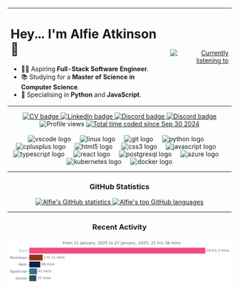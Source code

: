 <table align="center">
  <tr height="220">
    <td align="left" valign="center">
      <h1>Hey... I'm Alfie Atkinson 👋</h1>
      <ul>
        <li>👨‍💻 Aspiring <strong>Full-Stack Software Engineer</strong>.</li>
        <li>📚 Studying for a <strong>Master of Science in Computer Science</strong>.</li>
        <li>🐍 Specialising in <strong>Python</strong> and <strong>JavaScript</strong>.</li>
      </ul>
    </td>
    <td align="right" valign="center">
      <a href="https://alfieatkinson.pythonanywhere.com/link">
        <img src="https://alfieatkinson.pythonanywhere.com?theme=dark&spin=true&eq_color=6929C4" width="380" alt="Currently listening to" />
      </a>
    </td>
  </tr>
</table>

<div align="center">
  <a href="https://github.com/alfieatkinson/Curriculum-Vitae/blob/main/main.pdf">
    <img src="https://img.shields.io/badge/Curriculum%20Vitae-6929C4?style=flat" alt="CV badge" />
  </a>
  <a href="https://www.linkedin.com/in/alfieatkinson">
    <img src="https://img.shields.io/static/v1?message=LinkedIn&logo=linkedin&label=&color=0077B5&logoColor=white&labelColor=&style=flat" alt="LinkedIn badge" />
  </a>
  <a href="https://discordapp.com/users/407254472105000981">
    <img src="https://img.shields.io/static/v1?message=Discord&logo=discord&label=&color=7289DA&logoColor=white&labelColor=&style=flat" alt="Discord badge" />
  </a>
  <a href="mailto:alf.atkinson13@gmail.com">
    <img src="https://img.shields.io/static/v1?message=Gmail&logo=gmail&label=&color=D14836&logoColor=white&labelColor=&style=flat" alt="Discord badge" />
  </a>
  <img src="https://komarev.com/ghpvc/?username=alfieatkinson&color=6929C4" alt="Profile views" />
  <a href="https://wakatime.com/@3050734c-256a-44ef-82cc-c709a45147cd">
    <img src="https://wakatime.com/badge/user/3050734c-256a-44ef-82cc-c709a45147cd.svg" alt="Total time coded since Sep 30 2024" />
  </a>
</div>

<img height="12" />

<div align="center">
  <img src="https://cdn.jsdelivr.net/gh/devicons/devicon/icons/vscode/vscode-original.svg" height="40" alt="vscode logo"  />
  <img width="12" />
  <img src="https://cdn.jsdelivr.net/gh/devicons/devicon/icons/linux/linux-original.svg" height="40" alt="linux logo"  />
  <img width="12" />
  <img src="https://cdn.jsdelivr.net/gh/devicons/devicon/icons/git/git-original.svg" height="40" alt="git logo"  />
  <img width="12" />
  <img src="https://cdn.jsdelivr.net/gh/devicons/devicon/icons/python/python-original.svg" height="40" alt="python logo"  />
  <img width="12" />
  <img src="https://cdn.jsdelivr.net/gh/devicons/devicon/icons/cplusplus/cplusplus-original.svg" height="40" alt="cplusplus logo"  />
  <img width="12" />
  <img src="https://cdn.jsdelivr.net/gh/devicons/devicon/icons/html5/html5-original.svg" height="40" alt="html5 logo"  />
  <img width="12" />
  <img src="https://cdn.jsdelivr.net/gh/devicons/devicon/icons/css3/css3-original.svg" height="40" alt="css3 logo"  />
  <img width="12" />
  <img src="https://cdn.jsdelivr.net/gh/devicons/devicon/icons/javascript/javascript-original.svg" height="40" alt="javascript logo"  />
  <img width="12" />
  <img src="https://cdn.jsdelivr.net/gh/devicons/devicon/icons/typescript/typescript-original.svg" height="40" alt="typescript logo"  />
  <img width="12" />
  <img src="https://cdn.jsdelivr.net/gh/devicons/devicon/icons/react/react-original.svg" height="40" alt="react logo"  />
  <img width="12" />
  <img src="https://cdn.jsdelivr.net/gh/devicons/devicon/icons/postgresql/postgresql-original.svg" height="40" alt="postgresql logo"  />
  <img width="12" />
  <img src="https://cdn.jsdelivr.net/gh/devicons/devicon/icons/azure/azure-original.svg" height="40" alt="azure logo"  />
  <img width="12" />
  <img src="https://cdn.jsdelivr.net/gh/devicons/devicon/icons/kubernetes/kubernetes-plain.svg" height="40" alt="kubernetes logo"  />
  <img width="12" />
  <img src="https://cdn.jsdelivr.net/gh/devicons/devicon/icons/docker/docker-original.svg" height="40" alt="docker logo"  />
</div>

---

<h3 align="center">GitHub Statistics</h3>
<div align="center">
  <a href="https://github.com/anuraghazra/github-readme-stats">
    <img src="https://github-readme-stats-eight-sigma-17.vercel.app/api?username=alfieatkinson&hide_title=false&hide_rank=false&show_icons=true&include_all_commits=true&count_private=true&disable_animations=false&theme=dracula&locale=en&hide_border=true&order=1" height="180" alt="Alfie's GitHub statistics" />
  </a>
  <a href="https://github.com/anuraghazra/github-readme-stats">
    <img src="https://github-readme-stats-eight-sigma-17.vercel.app/api/top-langs?username=alfieatkinson&locale=en&hide_title=false&layout=compact&card_width=320&langs_count=6&theme=dracula&hide_border=true&order=2&hide=tex" height="180" alt="Alfie's top GitHub languages" />
  </a> 
</div>

---

<h3 align="center">Recent Activity</h3>
<a href="https://wakatime.com/@3050734c-256a-44ef-82cc-c709a45147cd">
  <img src="https://github.com/alfieatkinson/alfieatkinson/blob/main/images/stat.svg" alt="Alfie's recent activity" />
</a>
